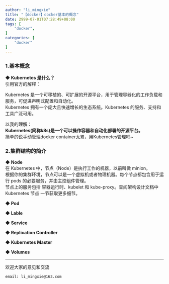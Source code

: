 ```yaml
---
author: "li_mingxie"
title: "【docker】docker基本的概念"
date: 2999-07-01T07:28:49+08:00
tags: [
    "docker",
]
categories: [
    "docker"
]
---
```

### **1.基本概念**

**◆ Kubernetes 是什么？**  
引用官方的解释：  

>
Kubernetes 是一个可移植的、可扩展的开源平台，用于管理容器化的工作负载和服务，可促进声明式配置和自动化。  
Kubernetes 拥有一个庞大且快速增长的生态系统。Kubernetes 的服务、支持和工具广泛可用。<!--more-->  

以我的理解：  
**Kubernetes(简称k8s)是一个可以操作容器和自动化部署的开源平台。**  
简单的说手动管理docker container太累，用Kubernetes管理吧~

### **2.集群结构的简介**

**◆ Node**  
在 Kubernetes 中，节点（Node）是执行工作的机器，以前叫做 minion。  
根据你的集群环境，节点可以是一个虚拟机或者物理机器。每个节点都包含用于运行 pods 的必要服务，并由主控组件管理。  
节点上的服务包括 容器运行时、kubelet 和 kube-proxy。查阅架构设计文档中 Kubernetes 节点 一节获取更多细节。

**◆ Pod**

**◆ Lable**

**◆ Service**

**◆ Replication Controller**  

**◆ Kubernetes Master**  

**◆ Volumes**  

----------------------------------------------
欢迎大家的意见和交流

`email: li_mingxie@163.com`
